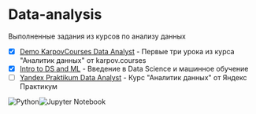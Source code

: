# Data-analysis

Выполненные задания из курсов по анализу данных

- [x] [Demo KarpovCourses Data Analyst](https://stepik.org/course/74457/syllabus) - Первые три урока из курса "Аналитик данных" от karpov.courses
- [x] [Intro to DS and ML](https://stepik.org/course/4852/syllabus) - Введение в Data Science и машинное обучение
- [ ] [Yandex Praktikum Data Analyst](https://praktikum.yandex.ru/data-analyst/) - Курс "Аналитик данных" от Яндекс Практикум

![Python](https://img.shields.io/badge/-Python-blue)![Jupyter Notebook](https://img.shields.io/badge/-Jupyter%20Notebook-orange)
